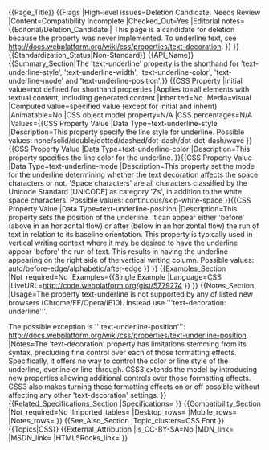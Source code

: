 {{Page_Title}}
{{Flags
|High-level issues=Deletion Candidate, Needs Review
|Content=Compatibility Incomplete
|Checked_Out=Yes
|Editorial notes={{Editorial/Deletion_Candidate
| This page is a candidate for deletion because the property was never implemented. To underline text, see http://docs.webplatform.org/wiki/css/properties/text-decoration.
}}
}}
{{Standardization_Status|Non-Standard}}
{{API_Name}}
{{Summary_Section|The 'text-underline' property is the shorthand for 'text-underline-style', 'text-underline-width', 'text-underline-color', 'text-underline-mode' and 'text-underline-position'.}}
{{CSS Property
|Initial value=not defined for shorthand properties
|Applies to=all elements with textual content, including generated content
|Inherited=No
|Media=visual
|Computed value=specified value (except for initial and inherit)
|Animatable=No
|CSS object model property=N/A
|CSS percentages=N/A
|Values={{CSS Property Value
|Data Type=text-underline-style
|Description=This property specify the line style for underline.
Possible values: none/solid/double/dotted/dashed/dot-dash/dot-dot-dash/wave
}}{{CSS Property Value
|Data Type=text-underline-color
|Description=This property specifies the line color for the underline.
}}{{CSS Property Value
|Data Type=text-underline-mode
|Description=This property set the mode for the underline determining whether the text decoration affects the space characters or not. 'Space characters' are all characters classified by the Unicode Standard [UNICODE] as category 'Zs', in addition to the white space characters.
Possible values:  continuous/skip-white-space
}}{{CSS Property Value
|Data Type=text-underline-position
|Description=This property sets the position of the underline. It can appear either 'before' (above in an horizontal flow) or after (below in an horizontal flow) the run of text in relation to its baseline orientation. This property is typically used in vertical writing context where it may be desired to have the underline appear 'before' the run of text. This results in having the underline appearing on the right side of the vertical writing column.
Possible values: auto/before-edge/alphabetic/after-edge
}}
}}
{{Examples_Section
|Not_required=No
|Examples={{Single Example
|Language=CSS
|LiveURL=http://code.webplatform.org/gist/5779274
}}
}}
{{Notes_Section
|Usage=The property text-underline is not supported by any of listed new browsers (Chrome/FF/Opera/IE10). 
Instead use '''text-decoration: underline'''.

The possible exception is '''text-underline-position''': http://docs.webplatform.org/wiki/css/properties/text-underline-position.
|Notes=The 'text-decoration' property has limitations stemming from its syntax, precluding fine control over each of those formatting effects. Specifically, it offers no way to control the color or line style of the underline, overline or line-through.
CSS3 extends the model by introducing new properties allowing additional controls over those formatting effects. CSS3 also makes turning these formatting effects on or off possible without affecting any other 'text-decoration' settings.
}}
{{Related_Specifications_Section
|Specifications=
}}
{{Compatibility_Section
|Not_required=No
|Imported_tables=
|Desktop_rows=
|Mobile_rows=
|Notes_rows=
}}
{{See_Also_Section
|Topic_clusters=CSS Font
}}
{{Topics|CSS}}
{{External_Attribution
|Is_CC-BY-SA=No
|MDN_link=
|MSDN_link=
|HTML5Rocks_link=
}}